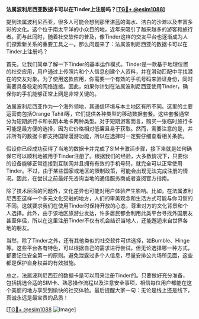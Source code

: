**法属波利尼西亚数据卡可以在Tinder上注册吗？[[TG💪+ @esim1088](https://t.me/s/esim1088)]**

提到法属波利尼西亚，很多人可能会想到那里湛蓝的海水、洁白的沙滩以及丰富多彩的文化。这个位于南太平洋的小众目的地，近年来吸引了越来越多的游客和旅行者。而与此同时，随着社交软件的普及，像Tinder这样的交友平台也逐渐成为人们探索新关系的重要工具之一。那么问题来了：法属波利尼西亚的数据卡可以在Tinder上注册吗？

首先，让我们简单了解一下Tinder的基本运作模式。Tinder是一款基于地理位置的社交应用，用户通过上传照片和个人信息创建个人资料，并在滑动匹配中寻找潜在的交友对象。为了使用这款应用，你需要一个有效的手机号码来验证身份，同时需要具备稳定的网络连接。因此，如果你计划在法属波利尼西亚使用Tinder，确保你的手机能够正常上网是非常关键的。

法属波利尼西亚作为一个海外领地，其通信环境与本土地区有所不同。这里的主要运营商包括Orange Tahiti等，它们提供各种类型的移动数据套餐。这些套餐通常分为短期旅行卡和长期本地卡两种类型。对于短期游客而言，购买一张临时旅行卡可能是最方便的选择，因为它价格相对低廉且易于获取。然而，需要注意的是，并非所有的数据卡都支持国际漫游功能，所以在选择时一定要仔细查看相关条款。

假设你已经成功获得了当地的数据卡并完成了SIM卡激活步骤，接下来就是如何确保它可以顺利地被用于Tinder注册了。根据我们的经验，大多数情况下，只要你的设备能够正常连接到互联网并且拥有有效的手机号码，就完全可以正常使用Tinder。不过，由于某些国家或地区的限制政策，可能会出现无法完成注册的情况。因此，在尝试之前最好先咨询当地的通信服务商或者查阅官方指南。

除了技术层面的问题外，文化差异也可能对用户体验产生影响。比如，在法属波利尼西亚这样一个多元文化交融的地方，人们的审美观念和生活方式可能与你习惯的不同。这就要求我们在使用Tinder时保持开放的心态，尊重对方的文化背景和个人选择。此外，由于该地区旅游业发达，许多居民都会利用此类平台寻找外国朋友甚至伴侣，所以在这里注册Tinder不仅有机会结识当地人，还能邂逅来自世界各地的朋友。

当然，除了Tinder之外，还有其他类似的社交软件可供选择，如Bumble、Hinge等。这些平台各有特色，可以根据自己的需求进行尝试。但无论选择哪一种方式，都要记住安全第一的原则。避免泄露过多个人信息，尽量安排公共场所见面，这些都是保护自身权益的有效措施。

总之，法属波利尼西亚的数据卡是可以用来注册Tinder的。只要做好充分准备，包括挑选合适的SIM卡、熟悉操作流程以及注意安全事项，相信每位用户都能在这个美丽的地方享受到愉快的社交体验。最后提醒大家一句：无论是线上还是线下，真诚永远是最宝贵的品质！

[[TG💪+ @esim1088](https://t.me/s/esim1088) ![Image](https://i.postimg.cc/4NQfJmqS/Snipaste-2025-05-13-00-14-12.png)]